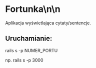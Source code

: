 # Fortunka\n\n

Aplikacja wyświetlająca cytaty/sentencje.

## Uruchamianie:
rails s -p NUMER_PORTU

np. rails s -p 3000
